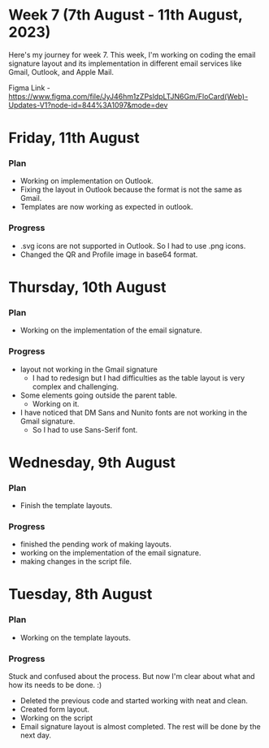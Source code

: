 # Week 7 (7th August - 11th August, 2023)
Here's my journey for week 7. This week, I'm working on coding the email signature layout and its implementation in different email services like Gmail, Outlook, and Apple Mail.

Figma Link - https://www.figma.com/file/JyJ46hm1zZPsldpLTJN6Gm/FloCard(Web)-Updates-V1?node-id=844%3A1097&mode=dev

# Friday, 11th August
<h3>Plan</h3>

* Working on implementation on Outlook.
* Fixing the layout in Outlook because the format is not the same as Gmail.
* Templates are now working as expected in outlook.

<h3>Progress</h3>

* .svg icons are not supported in Outlook. So I had to use .png icons.
* Changed the QR and Profile image in base64 format.


# Thursday, 10th August
<h3>Plan</h3>

* Working on the implementation of the email signature.

<h3>Progress</h3>

* layout not working in the Gmail signature 
  * I had to redesign but I had difficulties as the table layout is very complex and challenging.
* Some elements going outside the parent table.
  * Working on it.
* I have noticed that DM Sans and Nunito fonts are not working in the Gmail signature.
  * So I had to use Sans-Serif font.

# Wednesday, 9th August
<h3>Plan</h3>

* Finish the template layouts.
  
<h3>Progress</h3>

* finished the pending work of making layouts.
* working on the implementation of the email signature.
* making changes in the script file.

# Tuesday, 8th August

<h3>Plan</h3>

* Working on the template layouts.

<h3>Progress</h3>

Stuck and confused about the process. But now I'm clear about what and how its needs to be done. :)
* Deleted the previous code and started working with neat and clean.
* Created form layout.
* Working on the script
* Email signature layout is almost completed. The rest will be done by the next day.
